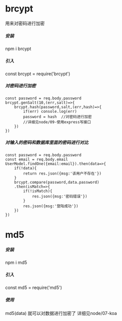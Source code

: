 # brcypt
用来对密码进行加密
##### 安装
npm i brcypt

##### 引入
const brcypt = require('brcypt')

##### 对密码进行加密
    
    const password = req.body.password
    brcypt.genSalt(10,(err,salt)=>{
        brcypt.hash(password,salt,(err,hash)=>{
            if(err) console.log(err)
            password = hash  //对密码进行加密
            //详细见node/09-使用express写接口
        })
    })
    
##### 对输入的密码和数据库里面的密码进行对比

    const password = req.body.password
    const email = req.body.email
    UserModel.findOne({email:email}).then(data=>{
        if(!data){
            return res.json({msg:'该用户不存在'})
        }
        brcypt.compare(password,data.password)
        .then(isMatch=>{
            if(!isMatch){
                res.json({msg:'密码错误'})
            }
            res.json({msg:'登陆成功'})
        })
    })
    
# md5
##### 安装 
npm i md5

##### 引入
const md5 = require('md5')

##### 使用
md5(data)  就可以对数据进行加密了
详细见node/07-koa